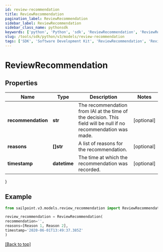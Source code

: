 ```yaml
---
id: review-recommendation
title: ReviewRecommendation
pagination_label: ReviewRecommendation
sidebar_label: ReviewRecommendation
sidebar_class_name: pythonsdk
keywords: ['python', 'Python', 'sdk', 'ReviewRecommendation', 'ReviewRecommendation'] 
slug: /tools/sdk/python/v3/models/review-recommendation
tags: ['SDK', 'Software Development Kit', 'ReviewRecommendation', 'ReviewRecommendation']
---
```


# ReviewRecommendation


## Properties

Name | Type | Description | Notes
------------ | ------------- | ------------- | -------------
**recommendation** | **str** | The recommendation from IAI at the time of the decision. This field will be null if no recommendation was made. | [optional] 
**reasons** | **[]str** | A list of reasons for the recommendation. | [optional] 
**timestamp** | **datetime** | The time at which the recommendation was recorded. | [optional] 
}

## Example

```python
from sailpoint.v3.models.review_recommendation import ReviewRecommendation

review_recommendation = ReviewRecommendation(
recommendation='',
reasons=[Reason 1, Reason 2],
timestamp='2020-06-01T13:49:37.385Z'
)

```
[[Back to top]](#) 

